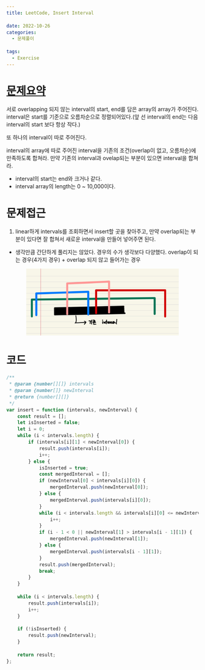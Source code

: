 ```yaml
---
title: LeetCode, Insert Interval

date: 2022-10-26
categories:
  - 문제풀이

tags:
  - Exercise
---
```


# [문제요약](https://leetcode.com/problems/insert-interval/)

서로 overlapping 되지 않는 interval의 start, end를 담은 array의 array가 주어진다. interval은 start를 기준으로 오름차순으로 정렬되어있다.(앞 선 interval의 end는 다음 interval의 start 보다 항상 작다.)

또 하나의 interval이 따로 주어진다.

interval의 array에 따로 주어진 interval을 기존의 조건(overlap이 없고, 오름차순)에 만족하도록 합쳐라. 만약 기존의 interval과 ovelap되는 부분이 있으면 interval을 합쳐라.

- interval의 start는 end와 크거나 같다.
- interval array의 length는 0 ~ 10,000이다.

# 문제접근

1. linear하게 intervals를 조회하면서 insert할 곳을 찾아주고, 만약 overlap되는 부분이 있다면 잘 합쳐서 새로운 interval을 만들어 넣어주면 된다.

- 생각만큼 간단하게 풀리지는 않았다. 경우의 수가 생각보다 다양했다. overlap이 되는 경우(4가지 경우) + overlap 되지 않고 들어가는 경우
<div style="text-align: center;">
    <img src="/assets/img/leet-overlap.jpeg" alt="overlap cases" width="400"/>
</div>

# 코드

```javascript
/**
 * @param {number[][]} intervals
 * @param {number[]} newInterval
 * @return {number[][]}
 */
var insert = function (intervals, newInterval) {
	const result = [];
	let isInserted = false;
	let i = 0;
	while (i < intervals.length) {
		if (intervals[i][1] < newInterval[0]) {
			result.push(intervals[i]);
			i++;
		} else {
			isInserted = true;
			const mergedInterval = [];
			if (newInterval[0] < intervals[i][0]) {
				mergedInterval.push(newInterval[0]);
			} else {
				mergedInterval.push(intervals[i][0]);
			}
			while (i < intervals.length && intervals[i][0] <= newInterval[1]) {
				i++;
			}
			if (i - 1 < 0 || newInterval[1] > intervals[i - 1][1]) {
				mergedInterval.push(newInterval[1]);
			} else {
				mergedInterval.push(intervals[i - 1][1]);
			}
			result.push(mergedInterval);
			break;
		}
	}

	while (i < intervals.length) {
		result.push(intervals[i]);
		i++;
	}

	if (!isInserted) {
		result.push(newInterval);
	}

	return result;
};
```
